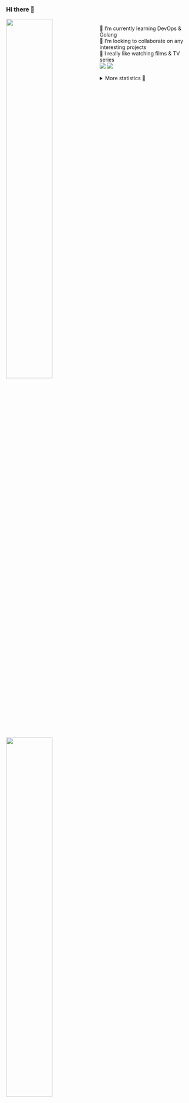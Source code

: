 ### Hi there 👋


[<img align="left" width="50%" src="https://github-readme-stats.vercel.app/api?username=rufusnufus&hide=issues&show_icons=true&count_private=true&theme=transparent&title_color=FF6F40&text_color=FBF9F8&icon_color=F48242&hide_border=true&hide_title=true#gh-dark-mode-only">](https://metrics.lecoq.io/rufusnufus#gh-dark-mode-only)
[<img align="left" width="50%" src="https://github-readme-stats.vercel.app/api?username=rufusnufus&hide=issues&show_icons=true&count_private=true&theme=transparent&title_color=FF6533&text_color=4D4644&icon_color=FF8038&hide_border=true&hide_title=true#gh-light-mode-only">](https://metrics.lecoq.io/rufusnufus#gh-light-mode-only)

<p>
  <br>
  🌱 I’m currently learning DevOps & Golang</br>
  👯 I’m looking to collaborate on any interesting projects</br>
  🎥 I really like watching films & TV series</br>
  <a href="https://linkedin.com/in/rufusnufus"><img src="https://img.shields.io/badge/linkedin-0077B5.svg?style=for-the-badge&logo=linkedin&logoColor=white"/></a>
  <a href="https://t.me/nufusrufus"><img src="https://img.shields.io/badge/-telegram-black?style=for-the-badge&color=blue&logo=telegram"/></a>
</p>

<p text-align="left">
<details>
  <summary>More statistics 👀</summary><br/>

<!--START_SECTION:waka-->
![Code Time](http://img.shields.io/badge/Code%20Time-765%20hrs%202%20mins-blue)

![Profile Views](http://img.shields.io/badge/Profile%20Views-1-blue)

**I'm an Early 🐤** 

```text
🌞 Morning                8645 commits        █████░░░░░░░░░░░░░░░░░░░░   21.89 % 
🌆 Daytime                22486 commits       ██████████████░░░░░░░░░░░   56.93 % 
🌃 Evening                7485 commits        █████░░░░░░░░░░░░░░░░░░░░   18.95 % 
🌙 Night                  882 commits         █░░░░░░░░░░░░░░░░░░░░░░░░   02.23 % 
```
📅 **I'm Most Productive on Wednesday** 

```text
Monday                   7762 commits        █████░░░░░░░░░░░░░░░░░░░░   19.65 % 
Tuesday                  6500 commits        ████░░░░░░░░░░░░░░░░░░░░░   16.46 % 
Wednesday                9162 commits        ██████░░░░░░░░░░░░░░░░░░░   23.20 % 
Thursday                 7327 commits        █████░░░░░░░░░░░░░░░░░░░░   18.55 % 
Friday                   6805 commits        ████░░░░░░░░░░░░░░░░░░░░░   17.23 % 
Saturday                 1279 commits        █░░░░░░░░░░░░░░░░░░░░░░░░   03.24 % 
Sunday                   663 commits         ░░░░░░░░░░░░░░░░░░░░░░░░░   01.68 % 
```


📊 **This Week I Spent My Time On** 

```text
💬 Programming Languages: 
No Activity Tracked This Week

🔥 Editors: 
No Activity Tracked This Week
```

**I Mostly Code in Java** 

```text
Python                   21 repos            █████░░░░░░░░░░░░░░░░░░░░   18.26 % 
Go                       13 repos            ███░░░░░░░░░░░░░░░░░░░░░░   11.30 % 
Smarty                   8 repos             ██░░░░░░░░░░░░░░░░░░░░░░░   06.96 % 
Shell                    5 repos             █░░░░░░░░░░░░░░░░░░░░░░░░   04.35 % 
Kotlin                   3 repos             █░░░░░░░░░░░░░░░░░░░░░░░░   02.61 % 
```




 Last Updated on 20/04/2025 01:32:14 UTC
<!--END_SECTION:waka-->

</details>
</p>
